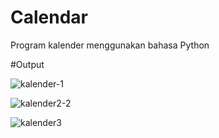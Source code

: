 # Calendar

Program kalender menggunakan bahasa Python

#Output

![kalender-1](https://user-images.githubusercontent.com/52452132/100354116-35871a80-3022-11eb-9d3b-7205d04bfa4d.png)

![kalender2-2](https://user-images.githubusercontent.com/52452132/100354112-33bd5700-3022-11eb-8fe3-84a2ac74a0cc.png)

![kalender3](https://user-images.githubusercontent.com/52452132/100354114-34ee8400-3022-11eb-9efc-ca509553b480.png)
